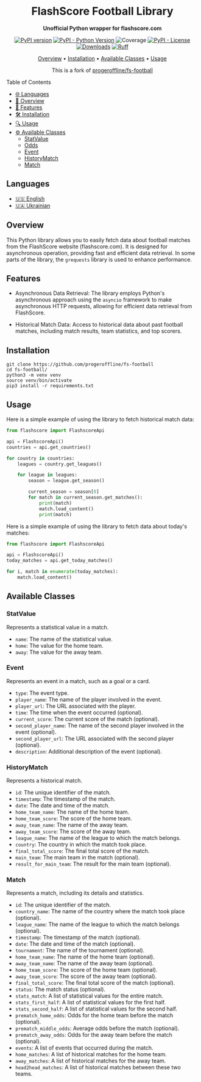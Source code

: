 <div align="center">

# FlashScore Football Library

**Unofficial Python wrapper for flashscore.com**

[![PyPI version](https://badge.fury.io/py/fs-football-fork.svg)](https://pypi.org/project/fs-football-fork)
[![PyPI - Python Version](https://img.shields.io/pypi/pyversions/fs-football-fork)](https://pypi.org/project/fs-football-fork)
![Coverage](https://raw.githubusercontent.com/Simatwa/fs-football-fork/refs/heads/main/assets/coverage.svg)
[![PyPI - License](https://img.shields.io/pypi/l/fs-football-fork)](https://pypi.org/project/fs-football-fork)
[![Downloads](https://pepy.tech/badge/fs-football-fork)](https://pepy.tech/project/fs-football-fork)
[![Ruff](https://img.shields.io/endpoint?url=https://raw.githubusercontent.com/astral-sh/ruff/main/assets/badge/v2.json)](https://github.com/astral-sh/ruff)

[Overview](#overview) • [Installation](#installation) • [Available Classes](#available-classes) • [Usage](#-usage)

This is a fork of [progeroffline/fs-football](https://github.com/progeroffline/fs-football)
</div

## Table of Contents

- [🌐 Languages](#languages)
- [📖 Overview](#overview)
- [🚀 Features](#features)
- [🛠 Installation](#installation)
- [🔍 Usage](#usage)
- [⚙️ Available Classes](#available-classes)
  - [StatValue](#statvalue)
  - [Odds](#odds)
  - [Event](#event)
  - [HistoryMatch](#historymatch)
  - [Match](#match)

## Languages

- [🇺🇸 English](README.md)
- [🇺🇦 Ukrainian](README-ua.md)

## Overview

This Python library allows you to easily fetch data about football matches from the FlashScore website (flashscore.com). It is designed for asynchronous operation, providing fast and efficient data retrieval. In some parts of the library, the `grequests` library is used to enhance performance.

## Features

- Asynchronous Data Retrieval: The library employs Python's asynchronous approach using the `asyncio` framework to make asynchronous HTTP requests, allowing for efficient data retrieval from FlashScore.

- Historical Match Data: Access to historical data about past football matches, including match results, team statistics, and top scorers.

## Installation

```shell
git clone https://github.com/progeroffline/fs-football
cd fs-football/
python3 -m venv venv
source venv/bin/activate
pip3 install -r requirements.txt
```

## Usage

Here is a simple example of using the library to fetch historical match data:

```python
from flashscore import FlashscoreApi

api = FlashscoreApi()
countries = api.get_countries()

for country in countries:
    leagues = country.get_leagues()

    for league in leagues:
        season = league.get_season()

        current_season = season[0]
        for match in current_season.get_matches():
            print(match)
            match.load_content()
            print(match)
```

Here is a simple example of using the library to fetch data about today's matches:

```python
from flashscore import FlashscoreApi

api = FlashscoreApi()
today_matches = api.get_today_matches()

for i, match in enumerate(today_matches):
    match.load_content()
```

## Available Classes

### StatValue 
Represents a statistical value in a match.
  - `name`: The name of the statistical value.
  - `home`: The value for the home team.
  - `away`: The value for the away team.

### Event
Represents an event in a match, such as a goal or a card.
  - `type`: The event type.
  - `player_name`: The name of the player involved in the event.
  - `player_url`: The URL associated with the player.
  - `time`: The time when the event occurred (optional).
  - `current_score`: The current score of the match (optional).
  - `second_player_name`: The name of the second player involved in the event (optional).
  - `second_player_url`: The URL associated with the second player (optional).
  - `description`: Additional description of the event (optional).

### HistoryMatch
Represents a historical match.
  - `id`: The unique identifier of the match.
  - `timestamp`: The timestamp of the match.
  - `date`: The date and time of the match.
  - `home_team_name`: The name of the home team.
  - `home_team_score`: The score of the home team.
  - `away_team_name`: The name of the away team.
  - `away_team_score`: The score of the away team.
  - `league_name`: The name of the league to which the match belongs.
  - `country`: The country in which the match took place.
  - `final_total_score`: The final total score of the match.
  - `main_team`: The main team in the match (optional).
  - `result_for_main_team`: The result for the main team (optional).

### Match
Represents a match, including its details and statistics.
  - `id`: The unique identifier of the match.
  - `country_name`: The name of the country where the match took place (optional).
  - `league_name`: The name of the league to which the match belongs (optional).
  - `timestamp`: The timestamp of the match (optional).
  - `date`: The date and time of the match (optional).
  - `tournament`: The name of the tournament (optional).
  - `home_team_name`: The name of the home team (optional).
  - `away_team_name`: The name of the away team (optional).
  - `home_team_score`: The score of the home team (optional).
  - `away_team_score`: The score of the away team (optional).
  - `final_total_score`: The final total score of the match (optional).
  - `status`: The match status (optional).
  - `stats_match`: A list of statistical values for the entire match.
  - `stats_first_half`: A list of statistical values for the first half.
  - `stats_second_half`: A list of statistical values for the second half.
  - `prematch_home_odds`: Odds for the home team before the match (optional).
  - `prematch_middle_odds`: Average odds before the match (optional).
  - `prematch_away_odds`: Odds for the away team before the match (optional).
  - `events`: A list of events that occurred during the match.
  - `home_matches`: A list of historical matches for the home team.
  - `away_matches`: A list of historical matches for the away team.
  - `head2head_matches`: A list of historical matches between these two teams.


